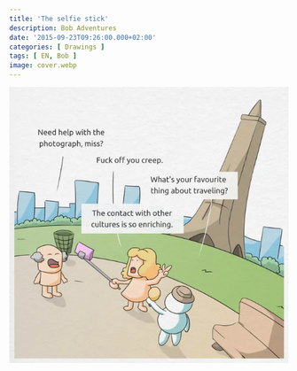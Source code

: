 ```yaml
---
title: 'The selfie stick'
description: Bob Adventures
date: '2015-09-23T09:26:00.000+02:00'
categories: [ Drawings ]
tags: [ EN, Bob ]
image: cover.webp
---
```


![](bob4_selfie.webp)

